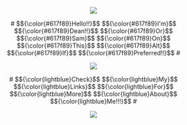 <p align="center">
<img src="https://komarev.com/ghpvc/?username=lumberdean&color=617f89&label=♡">
</p>

<p align="center">
# $${\color{#617f89}Hello!!}$$ $${\color{#617f89}I'm}$$ $${\color{#617f89}Dean!!}$$ $${\color{#617f89}Or}$$ $${\color{#617f89}Sam}$$ $${\color{#617f89}On}$$ $${\color{#617f89}This}$$ $${\color{#617f89}Alt}$$ $${\color{#617f89}If}$$ $${\color{#617f89}Preferred!!}$$ #
</p>


<p align="center">
<img src="https://images-wixmp-ed30a86b8c4ca887773594c2.wixmp.com/f/84e9d0c6-0ab9-4a1e-af20-2f333bfb4fec/d7273bn-de9263e2-aba7-4028-b2a0-5caea315e751.jpg?token=eyJ0eXAiOiJKV1QiLCJhbGciOiJIUzI1NiJ9.eyJzdWIiOiJ1cm46YXBwOjdlMGQxODg5ODIyNjQzNzNhNWYwZDQxNWVhMGQyNmUwIiwiaXNzIjoidXJuOmFwcDo3ZTBkMTg4OTgyMjY0MzczYTVmMGQ0MTVlYTBkMjZlMCIsIm9iaiI6W1t7InBhdGgiOiJcL2ZcLzg0ZTlkMGM2LTBhYjktNGExZS1hZjIwLTJmMzMzYmZiNGZlY1wvZDcyNzNibi1kZTkyNjNlMi1hYmE3LTQwMjgtYjJhMC01Y2FlYTMxNWU3NTEuanBnIn1dXSwiYXVkIjpbInVybjpzZXJ2aWNlOmZpbGUuZG93bmxvYWQiXX0.XdD-l_Ql2dGLR5xFdVT03tmpda7g8s2GmZ5SaL4oBCw"/>

<p align="center">
# $${\color{lightblue}Check}$$ $${\color{lightblue}My}$$ $${\color{lightblue}Links}$$ $${\color{lightblue}For}$$ $${\color{lightblue}More}$$ $${\color{lightblue}About}$$ $${\color{lightblue}Me!!!}$$ #
</p>

<p align="center">
<img src="https://spotify-github-profile.kittinanx.com/api/view?uid=31waoinuetthfmranoyj6kxp3bly&cover_image=true&theme=natemoo-re&show_offline=false&background_color=121212&interchange=false&bar_color=617f89&bar_color_cover=false)](https://github.com/kittinan/spotify-github-profile">
</p>
